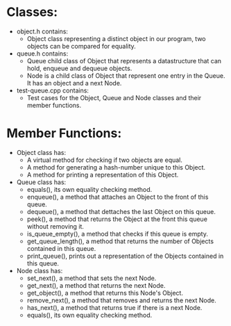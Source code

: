 # Classes:
* object.h contains:
	* Object class representing a distinct object in our program, two objects can be compared for equality.
* queue.h contains:
	* Queue child class of Object that represents a datastructure that can hold, enqueue and dequeue objects.
	* Node is a child class of Object that represent one entry in the Queue. It has an object and a next Node.
* test-queue.cpp contains:
	* Test cases for the Object, Queue and Node classes and their member functions.

# Member Functions:
* Object class has:
	* A virtual method for checking if two objects are equal.
	* A method for generating a hash-number unique to this Object.
	* A method for printing a representation of this Object.
* Queue class has:
	* equals(), its own equality checking method.
	* enqueue(), a method that attaches an Object to the front of this queue.
	* dequeue(), a method that dettaches the last Object on this queue.
	* peek(), a method that returns the Object at the front this queue without removing it.
	* is_queue_empty(), a method that checks if this queue is empty.
	* get_queue_length(), a method that returns the number of Objects contained in this queue.
	* print_queue(), prints out a representation of the Objects contained in this queue.
* Node class has:  
	* set_next(), a method that sets the next Node.
	* get_next(), a method that returns the next Node.
	* get_object(), a method that returns this Node's Object.
	* remove_next(), a method that removes and returns the next Node.
	* has_next(), a method that returns true if there is a next Node.
	* equals(), its own equality checking method.
